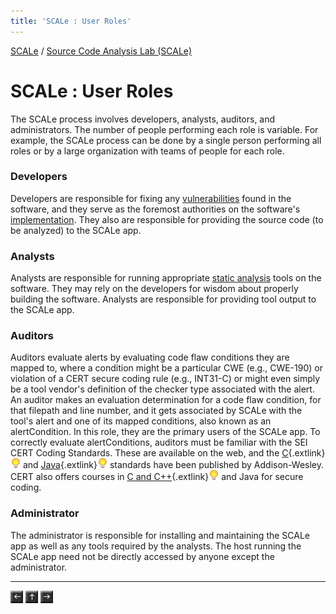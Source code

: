 ```yaml
---
title: 'SCALe : User Roles'
---
```

[SCALe](index.md) / [Source Code Analysis Lab (SCALe)](Welcome.md)
<!-- <legal> -->
<!-- SCALe version r.6.7.0.0.A -->
<!--  -->
<!-- Copyright 2021 Carnegie Mellon University. -->
<!--  -->
<!-- NO WARRANTY. THIS CARNEGIE MELLON UNIVERSITY AND SOFTWARE ENGINEERING -->
<!-- INSTITUTE MATERIAL IS FURNISHED ON AN "AS-IS" BASIS. CARNEGIE MELLON -->
<!-- UNIVERSITY MAKES NO WARRANTIES OF ANY KIND, EITHER EXPRESSED OR -->
<!-- IMPLIED, AS TO ANY MATTER INCLUDING, BUT NOT LIMITED TO, WARRANTY OF -->
<!-- FITNESS FOR PURPOSE OR MERCHANTABILITY, EXCLUSIVITY, OR RESULTS -->
<!-- OBTAINED FROM USE OF THE MATERIAL. CARNEGIE MELLON UNIVERSITY DOES NOT -->
<!-- MAKE ANY WARRANTY OF ANY KIND WITH RESPECT TO FREEDOM FROM PATENT, -->
<!-- TRADEMARK, OR COPYRIGHT INFRINGEMENT. -->
<!--  -->
<!-- Released under a MIT (SEI)-style license, please see COPYRIGHT file or -->
<!-- contact permission@sei.cmu.edu for full terms. -->
<!--  -->
<!-- [DISTRIBUTION STATEMENT A] This material has been approved for public -->
<!-- release and unlimited distribution.  Please see Copyright notice for -->
<!-- non-US Government use and distribution. -->
<!--  -->
<!-- DM19-1274 -->
<!-- </legal> -->

SCALe : User Roles
===================

The SCALe process involves developers, analysts, auditors, and
administrators. The number of people performing each role is variable.
For example, the SCALe process can be done by a single person performing
all roles or by a large organization with teams of people for each role.

### Developers

Developers are responsible for fixing any
[vulnerabilities](Terms-and-Definitions.md#vulnerability)
found in the software, and they serve as the foremost authorities on the
software's
[implementation](Terms-and-Definitions.md#implementation).
They also are responsible for providing the source code (to be
analyzed) to the SCALe app.

### Analysts

Analysts are responsible for running appropriate [static analysis](Terms-and-Definitions.md#static-analysis)
tools on the software. They may rely on the developers for wisdom about
properly building the software. Analysts are responsible for providing
tool output to the SCALe app.

### Auditors

Auditors evaluate alerts by evaluating code flaw conditions they are mapped to,
where a condition might be a particular CWE (e.g., CWE-190) or violation of a
CERT secure coding rule (e.g., INT31-C) or might even simply be a tool vendor's
definition of the checker type associated with the alert. An auditor makes an
evaluation determination for a code flaw condition, for that filepath and line
number, and it gets associated by SCALe with the tool's alert and one of its
mapped conditions, also known as an alertCondition. In this role, they are the
primary users of the SCALe app. To correctly evaluate alertConditions, auditors must be
familiar with the SEI CERT Coding Standards. These are available on
the web, and the
[C](http://www.cert.org/secure-coding/publications/books/cert-c-coding-standard-second-edition.cfm){.extlink}![(lightbulb)](images/icons/emoticons/lightbulb_on.png)
and [Java](http://www.cert.org/secure-coding/publications/books/cert-oracle-secure-coding-standard-for-java.cfm){.extlink}![(lightbulb)](images/icons/emoticons/lightbulb_on.png)
standards have been published by Addison-Wesley. CERT also offers
courses in [C and C++](http://www.sei.cmu.edu/training/P63.cfm){.extlink}![(lightbulb)](images/icons/emoticons/lightbulb_on.png) and Java
for secure coding.

### Administrator

The administrator is responsible for installing and maintaining the
SCALe app as well as any tools required by the analysts. The host
running the SCALe app need not be directly accessed by anyone except the
administrator.



------------------------------------------------------------------------

[![](attachments/arrow_left.png)](System-Requirements.md)
[![](attachments/arrow_up.png)](Welcome.md)
[![](attachments/arrow_right.png)](Installing-SCALe.md)

